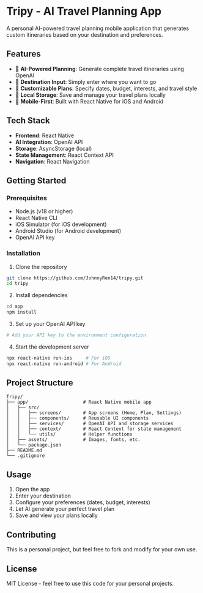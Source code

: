 # Tripy - AI Travel Planning App

A personal AI-powered travel planning mobile application that generates custom itineraries based on your destination and preferences.

## Features

- 🎯 **AI-Powered Planning**: Generate complete travel itineraries using OpenAI
- 📍 **Destination Input**: Simply enter where you want to go
- 📅 **Customizable Plans**: Specify dates, budget, interests, and travel style
- 💾 **Local Storage**: Save and manage your travel plans locally
- 📱 **Mobile-First**: Built with React Native for iOS and Android

## Tech Stack

- **Frontend**: React Native
- **AI Integration**: OpenAI API
- **Storage**: AsyncStorage (local)
- **State Management**: React Context API
- **Navigation**: React Navigation

## Getting Started

### Prerequisites

- Node.js (v18 or higher)
- React Native CLI
- iOS Simulator (for iOS development)
- Android Studio (for Android development)
- OpenAI API key

### Installation

1. Clone the repository
```bash
git clone https://github.com/JohnnyRen14/tripy.git
cd tripy
```

2. Install dependencies
```bash
cd app
npm install
```

3. Set up your OpenAI API key
```bash
# Add your API key to the environment configuration
```

4. Start the development server
```bash
npx react-native run-ios     # For iOS
npx react-native run-android # For Android
```

## Project Structure

```
Tripy/
├── app/                    # React Native mobile app
│   ├── src/
│   │   ├── screens/        # App screens (Home, Plan, Settings)
│   │   ├── components/     # Reusable UI components
│   │   ├── services/       # OpenAI API and storage services
│   │   ├── context/        # React Context for state management
│   │   └── utils/          # Helper functions
│   ├── assets/             # Images, fonts, etc.
│   └── package.json
├── README.md
└── .gitignore
```

## Usage

1. Open the app
2. Enter your destination
3. Configure your preferences (dates, budget, interests)
4. Let AI generate your perfect travel plan
5. Save and view your plans locally

## Contributing

This is a personal project, but feel free to fork and modify for your own use.

## License

MIT License - feel free to use this code for your personal projects. 